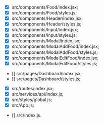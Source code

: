 - [x] src/components/Food/index.jsx;
- [x] src/components/Food/styles.js;
- [x] src/components/Header/index.jsx;
- [x] src/components/Header/styles.js;
- [x] src/components/Input/index.jsx;
- [x] src/components/Input/styles.js;
- [x] src/components/Modal/index.jsx;
- [x] src/components/ModalAddFood/index.jsx;
- [x] src/components/ModalAddFood/styles.js;
- [x] src/components/ModalEditFood/index.jsx;
- [x] src/components/ModalEditFood/styles.js;
- [] src/pages/Dashboard/index.jsx;
- [] src/pages/Dashboard/styles.js;
- [x] src/routes/index.jsx;
- [x] src/services/api/index.js;
- [x] src/styles/global.js;
- [x] src/App.js;
- [] src/index.js.